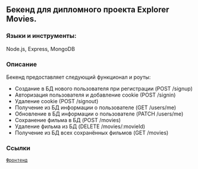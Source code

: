 ## Бекенд для дипломного проекта Explorer Movies.

### Языки и инструменты:
Node.js, Express, MongoDB  

### Описание 
Бекенд предоставляет следующий функционал и роуты:
* Создание в БД нового пользователя при регистрации (POST /signup)
* Авторизация пользователя и добавление cookie (POST /signin)
* Удаление cookie (POST /signout)
* Получение из БД информации о пользователе (GET /users/me)
* Обновление в БД информации о пользователе (PATCH /users/me)
* Сохранение фильма в БД (POST /movies)
* Удаление фильма из БД (DELETE /movies/:movieId) 
* Получение из БД всех сохранённых фильмов (GET /movies)

### Ссылки
[`Фронтенд`](https://github.com/NikZ19/movies-explorer-frontend) 
